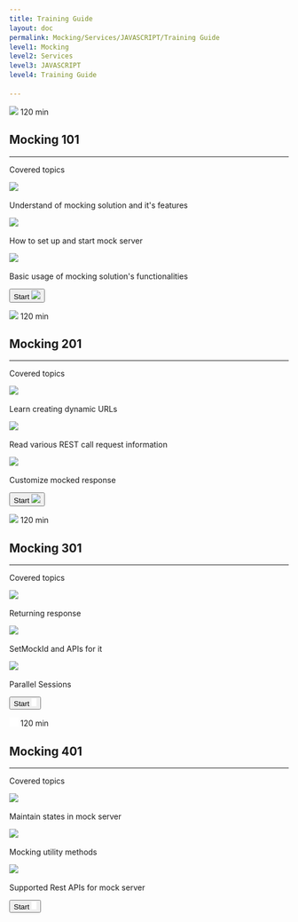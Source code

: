 ```yaml
---
title: Training Guide
layout: doc
permalink: Mocking/Services/JAVASCRIPT/Training Guide
level1: Mocking
level2: Services
level3: JAVASCRIPT
level4: Training Guide

---
```

<div class="training-placard training-placard__long">
<p class="training-time">
<span class="training-time__value training-time__long">
<img src="{{site.baseurl}}/images/training/icon-time.png" srcset="{{site.baseurl}}/images/training/icon-time@2x.png 2x, {{site.baseurl}}/images/training/icon-time@3x.png 3x" />
120 min
</span>
</p>
<div class="training-data">
<h2 class="training-data__title">Mocking 101</h2>
<hr class="training-data__hr" />
<div class="training-data__topics">
<p class="training-data__topics-title">Covered topics</p>
<div class="training-data__topics-row">
<div class="training-data__topics-img">
<img src="{{site.baseurl}}/images/training/icon-book.png" srcset="{{site.baseurl}}/images/training/icon-book@2x.png 2x, {{site.baseurl}}/images/training/icon-book@3x.png 3x" />
</div>
<p class="training-data__topics-text">Understand of mocking solution and it's features</p>
</div>
<div class="training-data__topics-row">
<div class="training-data__topics-img">
<img src="{{site.baseurl}}/images/training/icon-book.png" srcset="{{site.baseurl}}/images/training/icon-book@2x.png 2x, {{site.baseurl}}/images/training/icon-book@3x.png 3x" />
</div>
<p class="training-data__topics-text">How to set up and start mock server</p>
</div>
<div class="training-data__topics-row">
<div class="training-data__topics-img">
<img src="{{site.baseurl}}/images/training/icon-book.png" srcset="{{site.baseurl}}/images/training/icon-book@2x.png 2x, {{site.baseurl}}/images/training/icon-book@3x.png 3x" />
</div>
<p class="training-data__topics-text">Basic usage of mocking solution's functionalities</p>
</div>
</div>
<div class="training-start-btn-wrapper"><a href="{{site.baseurl}}/documentation/Mocking/Services/JAVASCRIPT/Training Guide/Mocking 101/Introduction"><button class="training-start-btn">
<span>Start</span>
<img src="{{site.baseurl}}/images/training/icon-arrow.png" srcset="{{site.baseurl}}/images/training/icon-arrow@2x.png 2x, {{site.baseurl}}/images/training/icon-arrow@3x.png 3x">
</button></a></div>
</div>
</div>
<div class="training-placard training-placard__long">
<p class="training-time">
<span class="training-time__value training-time__long">
<img src="{{site.baseurl}}/images/training/icon-time.png" srcset="{{site.baseurl}}/images/training/icon-time@2x.png 2x, {{site.baseurl}}/images/training/icon-time@3x.png 3x" />
120 min
</span>
</p>
<div class="training-data">
<h2 class="training-data__title">Mocking 201</h2>
<hr class="training-data__hr" />
<div class="training-data__topics">
<p class="training-data__topics-title">Covered topics</p>
<div class="training-data__topics-row">
<div class="training-data__topics-img">
<img src="{{site.baseurl}}/images/training/icon-book.png" srcset="{{site.baseurl}}/images/training/icon-book@2x.png 2x, {{site.baseurl}}/images/training/icon-book@3x.png 3x" />
</div>
<p class="training-data__topics-text">Learn creating dynamic URLs</p>
</div>
<div class="training-data__topics-row">
<div class="training-data__topics-img">
<img src="{{site.baseurl}}/images/training/icon-book.png" srcset="{{site.baseurl}}/images/training/icon-book@2x.png 2x, {{site.baseurl}}/images/training/icon-book@3x.png 3x" />
</div>
<p class="training-data__topics-text">Read various REST call request information</p>
</div>
<div class="training-data__topics-row">
<div class="training-data__topics-img">
<img src="{{site.baseurl}}/images/training/icon-book.png" srcset="{{site.baseurl}}/images/training/icon-book@2x.png 2x, {{site.baseurl}}/images/training/icon-book@3x.png 3x" />
</div>
<p class="training-data__topics-text">Customize mocked response</p>
</div>
</div>
<div class="training-start-btn-wrapper"><a href="{{site.baseurl}}/documentation/Mocking/Services/JAVASCRIPT/Training Guide/Mocking 201/Dynamic URLs"><button class="training-start-btn">
<span>Start</span>
<img src="{{site.baseurl}}/images/training/icon-arrow.png" srcset="{{site.baseurl}}/images/training/icon-arrow@2x.png 2x, {{site.baseurl}}/images/training/icon-arrow@3x.png 3x">
</button></a></div>
</div>
</div>
<div class="training-placard training-placard__long">
<p class="training-time">
<span class="training-time__value training-time__long">
<img src="{{site.baseurl}}/images/training/icon-time.png" srcset="{{site.baseurl}}/images/training/icon-time@2x.png 2x, {{site.baseurl}}/images/training/icon-time@3x.png 3x" />
120 min
</span>
</p>
<div class="training-data">
<h2 class="training-data__title">Mocking 301</h2>
<hr class="training-data__hr" />
<div class="training-data__topics">
<p class="training-data__topics-title">Covered topics</p>
<div class="training-data__topics-row">
<div class="training-data__topics-img">
<img src="{{site.baseurl}}/images/training/icon-book.png" srcset="{{site.baseurl}}/images/training/icon-book@2x.png 2x, {{site.baseurl}}/images/training/icon-book@3x.png 3x" />
</div>
<p class="training-data__topics-text">Returning response</p>
</div>
<div class="training-data__topics-row">
<div class="training-data__topics-img">
<img src="{{site.baseurl}}/images/training/icon-book.png" srcset="{{site.baseurl}}/images/training/icon-book@2x.png 2x, {{site.baseurl}}/images/training/icon-book@3x.png 3x" />
</div>
<p class="training-data__topics-text">SetMockId and APIs for it</p>
</div>
<div class="training-data__topics-row">
<div class="training-data__topics-img">
<img src="{{site.baseurl}}/images/training/icon-book.png" srcset="{{site.baseurl}}/images/training/icon-book%402x.png 2x, {{site.baseurl}}/images/training/icon-book%403x.png 3x" />
</div>
<p class="training-data__topics-text">Parallel Sessions</p>
</div>
</div>
<div class="training-start-btn-wrapper"><a href="/documentation/Mocking/Services/JAVASCRIPT/Training Guide/Mocking 301/Different ways of returning response data"><button class="training-start-btn">
<span>Start</span>
<img src="/images/training/icon-arrow.png" srcset="/images/training/icon-arrow@2x.png 2x, /images/training/icon-arrow@3x.png 3x">
</button></a></div>
</div>
</div>
<div class="training-placard training-placard__long">
<p class="training-time">
<span class="training-time__value training-time__long">
<img src="/images/training/icon-time.png" srcset="/images/training/icon-time@2x.png 2x, /images/training/icon-time@3x.png 3x" />
120 min
</span>
</p>
<div class="training-data">
<h2 class="training-data__title">Mocking 401</h2>
<hr class="training-data__hr" />
<div class="training-data__topics">
<p class="training-data__topics-title">Covered topics</p>
<div class="training-data__topics-row">
<div class="training-data__topics-img">
<img src="{{site.baseurl}}/images/training/icon-book.png" srcset="{{site.baseurl}}/images/training/icon-book%402x.png 2x, {{site.baseurl}}/images/training/icon-book%403x.png 3x" />
</div>
<p class="training-data__topics-text">Maintain states in mock server</p>
</div>
<div class="training-data__topics-row">
<div class="training-data__topics-img">
<img src="{{site.baseurl}}/images/training/icon-book.png" srcset="{{site.baseurl}}/images/training/icon-book%402x.png 2x, {{site.baseurl}}/images/training/icon-book%403x.png 3x" />
</div>
<p class="training-data__topics-text">Mocking utility methods</p>
</div>
<div class="training-data__topics-row">
<div class="training-data__topics-img">
<img src="{{site.baseurl}}/images/training/icon-book.png" srcset="{{site.baseurl}}/images/training/icon-book%402x.png 2x, {{site.baseurl}}/images/training/icon-book%403x.png 3x" />
</div>
<p class="training-data__topics-text">Supported Rest APIs for mock server</p>
</div>
</div>
<div class="training-start-btn-wrapper"><a href="/documentation/Mocking/Services/JAVASCRIPT/Training Guide/Mocking 401/State"><button class="training-start-btn">
<span>Start</span>
<img src="/images/training/icon-arrow.png" srcset="/images/training/icon-arrow@2x.png 2x, /images/training/icon-arrow@3x.png 3x">
</button></a></div>
</div>
</div>
